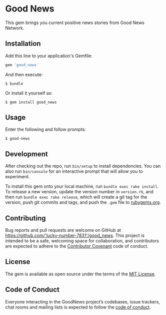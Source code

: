 # Good News

This gem brings you current positive news stories from Good News Network.

## Installation

Add this line to your application's Gemfile:

```ruby
gem 'good_news'
```

And then execute:

    $ bundle

Or install it yourself as:

    $ gem install good_news

## Usage

Enter the following and follow prompts:

    $ good-news

## Development

After checking out the repo, run `bin/setup` to install dependencies. You can also run `bin/console` for an interactive prompt that will allow you to experiment.

To install this gem onto your local machine, run `bundle exec rake install`. To release a new version, update the version number in `version.rb`, and then run `bundle exec rake release`, which will create a git tag for the version, push git commits and tags, and push the `.gem` file to [rubygems.org](https://rubygems.org).

## Contributing

Bug reports and pull requests are welcome on GitHub at https://github.com/'lucky-number-7831'/good_news. This project is intended to be a safe, welcoming space for collaboration, and contributors are expected to adhere to the [Contributor Covenant](http://contributor-covenant.org) code of conduct.

## License

The gem is available as open source under the terms of the [MIT License](https://opensource.org/licenses/MIT).

## Code of Conduct

Everyone interacting in the GoodNews project’s codebases, issue trackers, chat rooms and mailing lists is expected to follow the [code of conduct](https://github.com/'lucky-number-7831'/good_news/blob/master/CODE_OF_CONDUCT.md).
